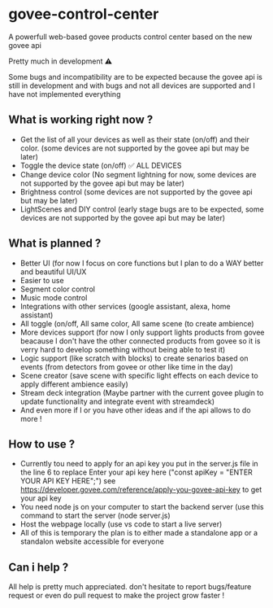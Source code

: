 # govee-control-center
A powerfull web-based govee products control center based on the new govee api

Pretty much in development ⚠️

Some bugs and incompatibility are to be expected because the govee api is still in development and with bugs and not all devices are supported and I have not implemented everything

## What is working right now ?
- Get the list of all your devices as well as their state (on/off) and their color. (some devices are not supported by the govee api but may be later)
- Toggle the device state (on/off) ✅ ALL DEVICES
- Change device color (No segment lightning for now, some devices are not supported by the govee api but may be later)
- Brightness control (some devices are not supported by the govee api but may be later)
- LightScenes and DIY control (early stage bugs are to be expected, some devices are not supported by the govee api but may be later)

## What is planned ?
- Better UI (for now I focus on core functions but I plan to do a WAY better and beautiful UI/UX
- Easier to use
- Segment color control
- Music mode control
- Integrations with other services (google assistant, alexa, home assistant)
- All toggle (on/off, All same color, All same scene (to create ambience)
- More devices support (for now I only support lights products from govee beacause I don't have the other connected products from govee so it is verry hard to develop something without being able to test it)
- Logic support (like scratch with blocks) to create senarios based on events (from detectors from govee or other like time in the day)
- Scene creator (save scene with specific light effects on each device to apply different ambience easily)
- Stream deck integration (Maybe partner with the current govee plugin to update functionality and integrate event with streamdeck)
- And even more if I or you have other ideas and if the api allows to do more !

## How to use ?
- Currently tou need to apply for an api key you put in the server.js file in the line 6 to replace Enter your api key here ("const apiKey = "ENTER YOUR API KEY HERE";") see https://developer.govee.com/reference/apply-you-govee-api-key to get your api key
- You need node js on your computer to start the backend server (use this command to start the server (node server.js)
- Host the webpage locally (use vs code to start a live server)
- All of this is temporary the plan is to either made a standalone app or a standalon website accessible for everyone

## Can i help ?
All help is pretty much appreciated. don't hesitate to report bugs/feature request or even do pull request to make the project grow faster !
